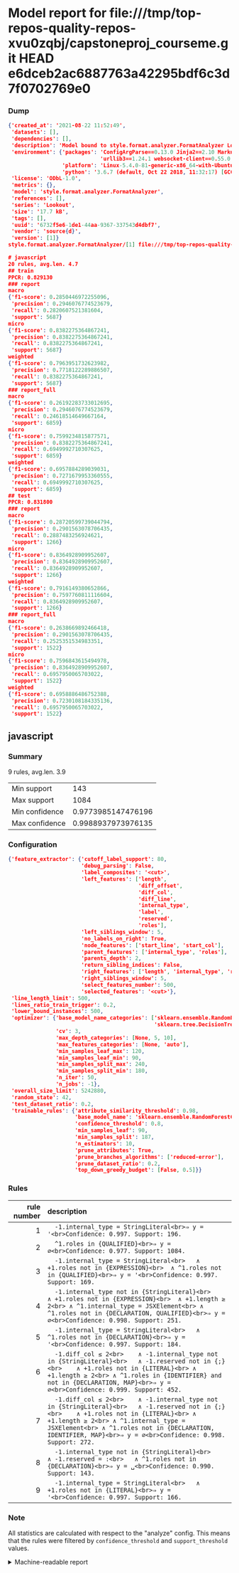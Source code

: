 # Model report for file:///tmp/top-repos-quality-repos-xvu0zqbj/capstoneproj_courseme.git HEAD e6dceb2ac6887763a42295bdf6c3d7f0702769e0

### Dump

```json
{'created_at': '2021-08-22 11:52:49',
 'datasets': [],
 'dependencies': [],
 'description': 'Model bound to style.format.analyzer.FormatAnalyzer Lookout analyzer.',
 'environment': {'packages': 'ConfigArgParse==0.13.0 Jinja2==2.10 MarkupSafe==1.1.1 PyStemmer==1.3.0 PyYAML==5.1 Pympler==0.5 SQLAlchemy==1.2.10 SQLAlchemy-Utils==0.33.3 asdf==2.3.2 bblfsh==2.12.7 boto==2.49.0 boto3==1.9.130 botocore==1.12.130 cachetools==2.0.1 certifi==2019.3.9 chardet==3.0.4 clint==0.5.1 docker==3.7.0 docker-pycreds==0.4.0 dulwich==0.19.11 grpcio==1.19.0 grpcio-tools==1.19.0 humanfriendly==4.16.1 humanize==0.5.1 idna==2.8 jmespath==0.9.4 jsonschema==2.6.0 lookout-sdk==0.4.1 lookout-sdk-ml==0.19.0 lookout-style==0.2.0 lz4==2.1.6 modelforge==0.12.1 numpy==1.16.2 packaging==19.0 pandas==0.22.0 pip==19.0.3 protobuf==3.7.0 psycopg2-binary==2.7.5 pygtrie==2.3 pyparsing==2.3.1 python-dateutil==2.8.0 python-igraph==0.7.1.post6 pytz==2019.1 requests==2.21.0 requirements-parser==0.2.0 scikit-learn==0.20.1 scikit-optimize==0.5.2 scipy==1.2.1 semantic-version==2.6.0 setuptools==40.8.0 six==1.12.0 smart-open==1.8.1 sourced-ml==0.8.2 spdx==2.5.0 stringcase==1.2.0 tabulate==0.8.2 tqdm==4.31.1 '
                             'urllib3==1.24.1 websocket-client==0.55.0 xxhash==1.3.0',
                 'platform': 'Linux-5.4.0-81-generic-x86_64-with-Ubuntu-18.04-bionic',
                 'python': '3.6.7 (default, Oct 22 2018, 11:32:17) [GCC 8.2.0]'},
 'license': 'ODbL-1.0',
 'metrics': {},
 'model': 'style.format.analyzer.FormatAnalyzer',
 'references': [],
 'series': 'Lookout',
 'size': '17.7 kB',
 'tags': [],
 'uuid': '6732f5e6-1de1-44aa-9367-337543d4dbf7',
 'vendor': 'source{d}',
 'version': [1]}
style.format.analyzer.FormatAnalyzer/[1] file:///tmp/top-repos-quality-repos-xvu0zqbj/capstoneproj_courseme.git e6dceb2ac6887763a42295bdf6c3d7f0702769e0

# javascript
20 rules, avg.len. 4.7
## train
PPCR: 0.829130
### report
macro
{'f1-score': 0.2850446972255096,
 'precision': 0.2946076774523679,
 'recall': 0.2820607521381604,
 'support': 5687}
micro
{'f1-score': 0.8382275364867241,
 'precision': 0.8382275364867241,
 'recall': 0.8382275364867241,
 'support': 5687}
weighted
{'f1-score': 0.7963951732623982,
 'precision': 0.7718122289886507,
 'recall': 0.8382275364867241,
 'support': 5687}
### report_full
macro
{'f1-score': 0.26192283733012695,
 'precision': 0.2946076774523679,
 'recall': 0.24618514649667164,
 'support': 6859}
micro
{'f1-score': 0.7599234815877571,
 'precision': 0.8382275364867241,
 'recall': 0.6949992710307625,
 'support': 6859}
weighted
{'f1-score': 0.6957884289039031,
 'precision': 0.7271679953360555,
 'recall': 0.6949992710307625,
 'support': 6859}
## test
PPCR: 0.831800
### report
macro
{'f1-score': 0.28720599739044794,
 'precision': 0.2901563078706435,
 'recall': 0.2887483256924621,
 'support': 1266}
micro
{'f1-score': 0.8364928909952607,
 'precision': 0.8364928909952607,
 'recall': 0.8364928909952607,
 'support': 1266}
weighted
{'f1-score': 0.7916149380652866,
 'precision': 0.7597760811116604,
 'recall': 0.8364928909952607,
 'support': 1266}
### report_full
macro
{'f1-score': 0.2638669892466418,
 'precision': 0.2901563078706435,
 'recall': 0.2525351534983351,
 'support': 1522}
micro
{'f1-score': 0.7596843615494978,
 'precision': 0.8364928909952607,
 'recall': 0.6957950065703022,
 'support': 1522}
weighted
{'f1-score': 0.6958886486752388,
 'precision': 0.7230108184335136,
 'recall': 0.6957950065703022,
 'support': 1522}
```

## javascript
### Summary
9 rules, avg.len. 3.9

| | |
|-|-|
|Min support|143|
|Max support|1084|
|Min confidence|0.9773985147476196|
|Max confidence|0.9988937973976135|

### Configuration

```json
{'feature_extractor': {'cutoff_label_support': 80,
                       'debug_parsing': False,
                       'label_composites': '<cut>',
                       'left_features': ['length',
                                         'diff_offset',
                                         'diff_col',
                                         'diff_line',
                                         'internal_type',
                                         'label',
                                         'reserved',
                                         'roles'],
                       'left_siblings_window': 5,
                       'no_labels_on_right': True,
                       'node_features': ['start_line', 'start_col'],
                       'parent_features': ['internal_type', 'roles'],
                       'parents_depth': 2,
                       'return_sibling_indices': False,
                       'right_features': ['length', 'internal_type', 'reserved', 'roles'],
                       'right_siblings_window': 5,
                       'select_features_number': 500,
                       'selected_features': '<cut>'},
 'line_length_limit': 500,
 'lines_ratio_train_trigger': 0.2,
 'lower_bound_instances': 500,
 'optimizer': {'base_model_name_categories': ['sklearn.ensemble.RandomForestClassifier',
                                              'sklearn.tree.DecisionTreeClassifier'],
               'cv': 3,
               'max_depth_categories': [None, 5, 10],
               'max_features_categories': [None, 'auto'],
               'min_samples_leaf_max': 120,
               'min_samples_leaf_min': 90,
               'min_samples_split_max': 240,
               'min_samples_split_min': 180,
               'n_iter': 50,
               'n_jobs': -1},
 'overall_size_limit': 5242880,
 'random_state': 42,
 'test_dataset_ratio': 0.2,
 'trainable_rules': {'attribute_similarity_threshold': 0.98,
                     'base_model_name': 'sklearn.ensemble.RandomForestClassifier',
                     'confidence_threshold': 0.8,
                     'min_samples_leaf': 90,
                     'min_samples_split': 187,
                     'n_estimators': 10,
                     'prune_attributes': True,
                     'prune_branches_algorithms': ['reduced-error'],
                     'prune_dataset_ratio': 0.2,
                     'top_down_greedy_budget': [False, 0.5]}}
```

### Rules

| rule number | description |
|----:|:-----|
| 1 | `  -1.internal_type = StringLiteral<br>⇒ y = '<br>Confidence: 0.997. Support: 196.` |
| 2 | `  ^1.roles in {QUALIFIED}<br>⇒ y = ∅<br>Confidence: 0.977. Support: 1084.` |
| 3 | `  -1.internal_type = StringLiteral<br>	∧ +1.roles not in {EXPRESSION}<br>	∧ ^1.roles not in {QUALIFIED}<br>⇒ y = '<br>Confidence: 0.997. Support: 169.` |
| 4 | `  -1.internal_type not in {StringLiteral}<br>	∧ +1.roles not in {EXPRESSION}<br>	∧ +1.length ≥ 2<br>	∧ ^1.internal_type = JSXElement<br>	∧ ^1.roles not in {DECLARATION, QUALIFIED}<br>⇒ y = ∅<br>Confidence: 0.998. Support: 251.` |
| 5 | `  -1.internal_type = StringLiteral<br>	∧ ^1.roles not in {DECLARATION}<br>⇒ y = '<br>Confidence: 0.997. Support: 184.` |
| 6 | `  -1.diff_col ≤ 2<br>	∧ -1.internal_type not in {StringLiteral}<br>	∧ -1.reserved not in {;}<br>	∧ +1.roles not in {LITERAL}<br>	∧ +1.length ≥ 2<br>	∧ ^1.roles in {IDENTIFIER} and not in {DECLARATION, MAP}<br>⇒ y = ∅<br>Confidence: 0.999. Support: 452.` |
| 7 | `  -1.diff_col ≤ 2<br>	∧ -1.internal_type not in {StringLiteral}<br>	∧ -1.reserved not in {;}<br>	∧ +1.roles not in {LITERAL}<br>	∧ +1.length ≥ 2<br>	∧ ^1.internal_type = JSXElement<br>	∧ ^1.roles not in {DECLARATION, IDENTIFIER, MAP}<br>⇒ y = ∅<br>Confidence: 0.998. Support: 272.` |
| 8 | `  -1.internal_type not in {StringLiteral}<br>	∧ -1.reserved = :<br>	∧ ^1.roles not in {DECLARATION}<br>⇒ y = ␣<br>Confidence: 0.990. Support: 143.` |
| 9 | `  -1.internal_type = StringLiteral<br>	∧ +1.roles not in {LITERAL}<br>⇒ y = '<br>Confidence: 0.997. Support: 166.` |

### Note
All statistics are calculated with respect to the "analyze" config. This means that the rules were filtered by
`confidence_threshold` and `support_threshold` values.

<details>
    <summary>Machine-readable report</summary>
```json
{"javascript": {"avg_rule_len": 3.888888888888889, "max_conf": 0.9988937973976135, "max_support": 1084, "min_conf": 0.9773985147476196, "min_support": 143, "num_rules": 9}}
```
</details>
